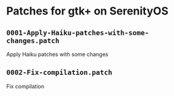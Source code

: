# Patches for gtk+ on SerenityOS

## `0001-Apply-Haiku-patches-with-some-changes.patch`

Apply Haiku patches with some changes


## `0002-Fix-compilation.patch`

Fix compilation


